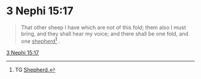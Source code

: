 # 3 Nephi 15:17

> That other sheep I have which are not of this fold; them also I must bring, and they shall hear my voice; and there shall be one fold, and one <u>shepherd</u>[^a] .

[3 Nephi 15:17](https://www.churchofjesuschrist.org/study/scriptures/bofm/3-ne/15?lang=eng&id=p17#p17)


[^a]: TG [Shepherd.](https://www.churchofjesuschrist.org/study/scriptures/tg/shepherd?lang=eng)
